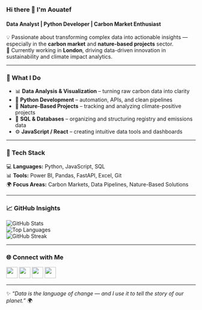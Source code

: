 ### Hi there 👋 I'm Aouatef  
#### Data Analyst | Python Developer | Carbon Market Enthusiast  

💡 Passionate about transforming complex data into actionable insights — especially in the **carbon market** and **nature-based projects** sector.  
🌱 Currently working in **London**, driving data-driven innovation in sustainability and climate impact analytics.  

---

### 🧠 What I Do
- 📊 **Data Analysis & Visualization** – turning raw carbon data into clarity  
- 🐍 **Python Development** – automation, APIs, and clean pipelines  
- 🌿 **Nature-Based Projects** – tracking and analyzing climate-positive projects  
- 🧾 **SQL & Databases** – organizing and structuring registry and emissions data  
- ⚙️ **JavaScript / React** – creating intuitive data tools and dashboards  

---

### 🔧 Tech Stack  
💻 **Languages:** Python, JavaScript, SQL  
📊 **Tools:** Power BI, Pandas, FastAPI, Excel, Git  
🌍 **Focus Areas:** Carbon Markets, Data Pipelines, Nature-Based Solutions  

---

### 📈 GitHub Insights  

![GitHub Stats](https://github-readme-stats.vercel.app/api?username=aouatefm&show_icons=true&theme=react&count_private=true)  
![Top Languages](https://github-readme-stats.vercel.app/api/top-langs/?username=aouatefm&layout=compact&theme=react)  
![GitHub Streak](https://github-readme-streak-stats.herokuapp.com/?user=aouatefm&theme=react)  

---

### 🌐 Connect with Me  
[<img src="https://cdn.jsdelivr.net/npm/simple-icons@3.0.1/icons/github.svg" height="30">](https://github.com/aouatefm)
[<img src="https://cdn.jsdelivr.net/npm/simple-icons@3.0.1/icons/linkedin.svg" height="30">](https://www.linkedin.com/in/aouatef-mareghni/)
[<img src="https://cdn.jsdelivr.net/npm/simple-icons@3.0.1/icons/python.svg" height="30">](https://www.python.org/)
[<img src="https://cdn.jsdelivr.net/npm/simple-icons@3.0.1/icons/javascript.svg" height="30">](https://developer.mozilla.org/en-US/docs/Web/JavaScript)

---

✨ *“Data is the language of change — and I use it to tell the story of our planet.”* 🌍
